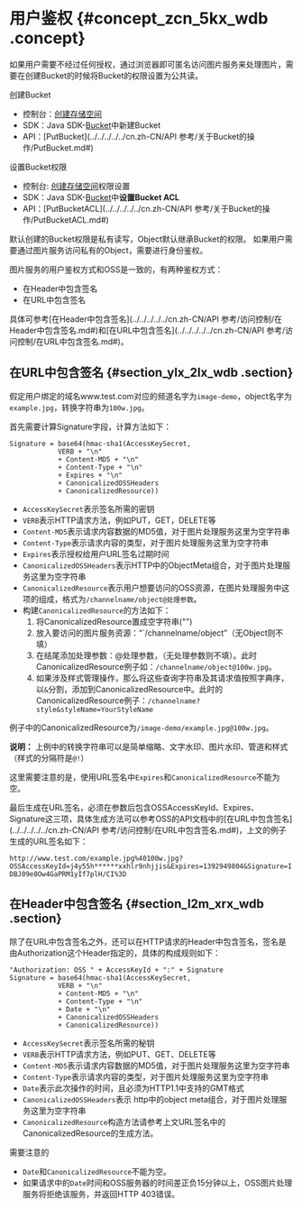 # 用户鉴权 {#concept_zcn_5kx_wdb .concept}

如果用户需要不经过任何授权，通过浏览器即可匿名访问图片服务来处理图片，需要在创建Bucket的时候将Bucket的权限设置为公共读。

创建Bucket

-   控制台：[创建存储空间](../../../../../cn.zh-CN/控制台用户指南/管理存储空间/创建存储空间.md#)
-   SDK：Java SDK-[Bucket](https://help.aliyun.com/document_detail/32012.html)中新建Bucket
-   API：[PutBucket](../../../../../cn.zh-CN/API 参考/关于Bucket的操作/PutBucket.md#)

设置Bucket权限

-   控制台: [创建存储空间](../../../../../cn.zh-CN/控制台用户指南/管理存储空间/创建存储空间.md#)权限设置
-   SDK：Java SDK-[Bucket](https://help.aliyun.com/document_detail/32012.html)中**设置Bucket ACL**
-   API：[PutBucketACL](../../../../../cn.zh-CN/API 参考/关于Bucket的操作/PutBucketACL.md#)

默认创建的Bucket权限是私有读写，Object默认继承Bucket的权限。 如果用户需要通过图片服务访问私有的Object，需要进行身份鉴权。

图片服务的用户鉴权方式和OSS是一致的，有两种鉴权方式：

-   在Header中包含签名
-   在URL中包含签名

具体可参考[在Header中包含签名](../../../../../cn.zh-CN/API 参考/访问控制/在Header中包含签名.md#)和[在URL中包含签名](../../../../../cn.zh-CN/API 参考/访问控制/在URL中包含签名.md#)。

## 在URL中包含签名 {#section_ylx_2lx_wdb .section}

假定用户绑定的域名www.test.com对应的频道名字为`image-demo`，object名字为`example.jpg`，转换字符串为`100w.jpg`。

首先需要计算Signature字段，计算方法如下：

```
Signature = base64(hmac-sha1(AccessKeySecret, 
            VERB + "\n" 
            + Content-MD5 + "\n" 
            + Content-Type + "\n" 
            + Expires + "\n" 
            + CanonicalizedOSSHeaders
            + CanonicalizedResource))
```

-   `AccessKeySecret`表示签名所需的密钥
-   `VERB`表示HTTP请求方法，例如PUT，GET，DELETE等
-   `Content-MD5`表示请求内容数据的MD5值，对于图片处理服务这里为空字符串
-   `Content-Type`表示请求内容的类型，对于图片处理服务这里为空字符串
-   `Expires`表示授权给用户URL签名过期时间
-   `CanonicalizedOSSHeaders`表示HTTP中的ObjectMeta组合，对于图片处理服务这里为空字符串
-   `CanonicalizedResource`表示用户想要访问的OSS资源，在图片处理服务中这项的组成，格式为`/channelname/object@处理参数`。
-   构建`CanonicalizedResource`的方法如下：
    1.  将CanonicalizedResource置成空字符串\(""\)
    2.  放入要访问的图片服务资源：“\`/channelname/object”（无Object则不填）
    3.  在结尾添加处理参数：@处理参数，（无处理参数则不填）。此时CanonicalizedResource例子如：`/channelname/object@100w.jpg`。
    4.  如果涉及样式管理操作，那么将这些查询字符串及其请求值按照字典序，以`&`分割，添加到CanonicalizedResource中。此时的CanonicalizedResource例子：`/channelname?style&styleName=YourStyleName`

例子中的CanonicalizedResource为`/image-demo/example.jpg@100w.jpg`。

**说明：** 上例中的转换字符串可以是简单缩略、文字水印、图片水印、管道和样式（样式的分隔符是`@!`）

这里需要注意的是，使用URL签名中`Expires`和`CanonicalizedResource`不能为空。

最后生成在URL签名，必须在参数后包含OSSAccessKeyId、Expires、Signature这三项，具体生成方法可以参考OSS的API文档中的[在URL中包含签名](../../../../../cn.zh-CN/API 参考/访问控制/在URL中包含签名.md#)，上文的例子生成的URL签名如下：

`http://www.test.com/example.jpg%40100w.jpg?OSSAccessKeyId=j4y55h******xxhlr9nhjjis&Expires=1392949804&Signature=IDBJ09e8Ow4GaPRM1yIf7plH/CI%3D`

## 在Header中包含签名 {#section_l2m_xrx_wdb .section}

除了在URL中包含签名之外，还可以在HTTP请求的Header中包含签名，签名是由Authorization这个Header指定的，具体的构成规则如下：

```
"Authorization: OSS " + AccessKeyId + ":" + Signature
Signature = base64(hmac-sha1(AccessKeySecret,
            VERB + "\n" 
            + Content-MD5 + "\n" 
            + Content-Type + "\n" 
            + Date + "\n" 
            + CanonicalizedOSSHeaders
            + CanonicalizedResource))
```

-   `AccessKeySecret`表示签名所需的秘钥
-   `VERB`表示HTTP请求方法，例如PUT、GET、DELETE等
-   `Content-MD5`表示请求内容数据的MD5值，对于图片处理服务这里为空字符串
-   `Content-Type`表示请求内容的类型，对于图片处理服务这里为空字符串
-   `Date`表示此次操作的时间，且必须为HTTP1.1中支持的GMT格式
-   `CanonicalizedOSSHeaders`表示 http中的object meta组合，对于图片处理服务这里为空字符串
-   `CanonicalizedResource`构造方法请参考上文URL签名中的CanonicalizedResource的生成方法。

需要注意的

-   `Date`和`CanonicalizedResource`不能为空。
-   如果请求中的`Date`时间和OSS服务器的时间差正负15分钟以上，OSS图片处理服务将拒绝该服务，并返回HTTP 403错误。

